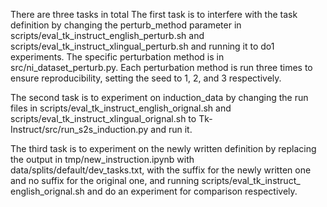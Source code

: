 There are three tasks in total
The first task is to interfere with the task definition by changing the perturb_method parameter in scripts/eval_tk_instruct_english_perturb.sh and scripts/eval_tk_instruct_xlingual_perturb.sh and running it to do1 experiments. The specific perturbation method is in src/ni_dataset_perturb.py. Each perturbation method is run three times to ensure reproducibility, setting the seed to 1, 2, and 3 respectively.

The second task is to experiment on induction_data by changing the run files in scripts/eval_tk_instruct_english_orignal.sh and scripts/eval_tk_instruct_xlingual_orignal.sh to Tk-Instruct/src/run_s2s_induction.py and run it.

The third task is to experiment on the newly written definition by replacing the output in tmp/new_instruction.ipynb with data/splits/default/dev_tasks.txt, with the suffix for the newly written one and no suffix for the original one, and running scripts/eval_tk_instruct_ english_orignal.sh and do an experiment for comparison respectively.
